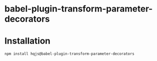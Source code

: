 # babel-plugin-transform-parameter-decorators

# Installation
```sh
npm install hqjs@babel-plugin-transform-parameter-decorators
```

